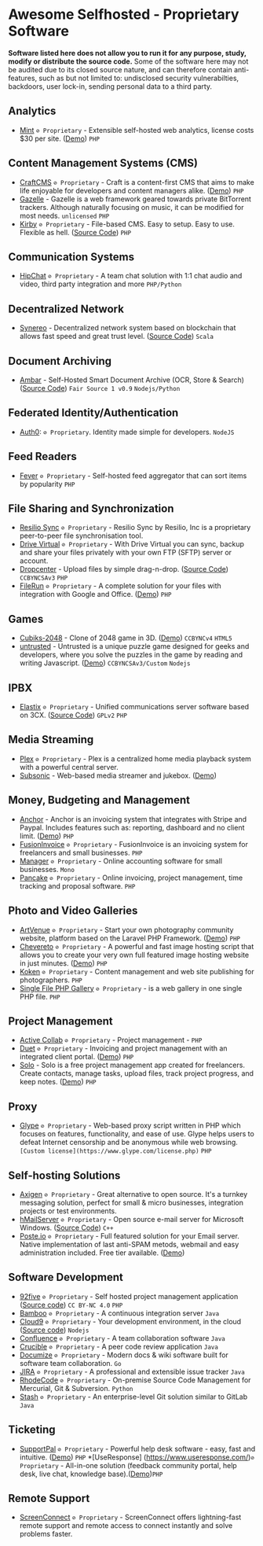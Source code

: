 # Awesome Selfhosted - Proprietary Software

**Software listed here does not allow you to run it for any purpose, study, modify or distribute the source code.** Some of the software here may not be audited due to its closed source nature, and can therefore contain anti-features, such as but not limited to: undisclosed security vulnerabilties, backdoors, user lock-in, sending personal data to a third party.


## Analytics

  * [Mint](http://haveamint.com/) `⊘ Proprietary` - Extensible self-hosted web analytics, license costs $30 per site. ([Demo](http://mimeoverse.com/mint/)) `PHP`


## Content Management Systems (CMS)

  * [CraftCMS](https://craftcms.com/) `⊘ Proprietary` - Craft is a content-first CMS that aims to make life enjoyable for developers and content managers alike. ([Demo](https://demo.craftcms.com/)) `PHP`
  * [Gazelle](https://github.com/WhatCD/Gazelle) - Gazelle is a web framework geared towards private BitTorrent trackers. Although naturally focusing on music, it can be modified for most needs. `unlicensed` `PHP`
  * [Kirby](https://getkirby.com/) `⊘ Proprietary` - File-based CMS. Easy to setup. Easy to use. Flexible as hell. ([Source Code](https://github.com/getkirby/kirby)) `PHP` 


## Communication Systems

  * [HipChat](https://www.atlassian.com/software/hipchat) `⊘ Proprietary` - A team chat solution with 1:1 chat audio and video, third party integration and more `PHP/Python`

  
## Decentralized Network

  * [Synereo](https://www.synereo.com/) - Decentralized network system based on blockchain that allows fast speed and great trust level. ([Source Code](https://github.com/synereo/synereo)) `Scala`  

## Document Archiving
 * [Ambar](https://ambar.cloud) - Self-Hosted Smart Document Archive (OCR, Store & Search) ([Source Code](https://github.com/RD17/ambar)) `Fair Source 1 v0.9` `Nodejs/Python`  
  
## Federated Identity/Authentication

  * [Auth0](https://auth0.com/docs/appliance): `⊘ Proprietary`. Identity made simple for developers. `NodeJS`

  
## Feed Readers

  * [Fever](http://feedafever.com/) `⊘ Proprietary` - Self-hosted feed aggregator that can sort items by popularity `PHP`


## File Sharing and Synchronization

  * [Resilio Sync](https://www.resilio.com/) `⊘ Proprietary` - Resilio Sync by Resilio, Inc is a proprietary peer-to-peer file synchronisation tool.
  * [Drive Virtual](http://www.drivevirtual.com/) `⊘ Proprietary` - With Drive Virtual you can sync, backup and share your files privately with your own FTP (SFTP) server or account.
  * [Dropcenter](http://projet.idleman.fr/dropcenter/) - Upload files by simple drag-n-drop. ([Source Code](https://github.com/ldleman/dropcenter)) `CCBYNCSAv3` `PHP`
  * [FileRun](http://www.filerun.com/) `⊘ Proprietary` - A complete solution for your files with integration with Google and Office. ([Demo](http://www.filerun.com/demo)) `PHP`


## Games

  * [Cubiks-2048](https://github.com/Kshitij-Banerjee/Cubiks-2048) - Clone of 2048 game in 3D. ([Demo](https://kshitij-banerjee.github.io/Cubiks-2048/)) `CCBYNCv4` `HTML5`
  * [untrusted](https://github.com/AlexNisnevich/untrusted) - Untrusted is a unique puzzle game designed for geeks and developers, where you solve the puzzles in the game by reading and writing Javascript. ([Demo](http://alex.nisnevich.com/untrusted/)) `CCBYNCSAv3/Custom` `Nodejs`

## IPBX

  * [Elastix](http://www.elastix.org) `⊘ Proprietary` - Unified communications server software based on 3CX. ([Source Code](https://svn.code.sf.net/p/elastix/code/trunk/)) `GPLv2` `PHP`


## Media Streaming

  * [Plex](https://plex.tv/) `⊘ Proprietary` - Plex is a centralized home media playback system with a powerful central server.
  * [Subsonic](http://subsonic.org/) - Web-based media streamer and jukebox. ([Demo](http://demo.subsonic.org/login.view?user=guest4&password=guest))

  
## Money, Budgeting and Management

  * [Anchor](http://theanchorapp.com/) - Anchor is an invoicing system that integrates with Stripe and Paypal. Includes features such as: reporting, dashboard and no client limit. ([Demo](http://theanchorapp.com/demo/admin-login)) `PHP`
  * [FusionInvoice](https://www.fusioninvoice.com) `⊘ Proprietary` - FusionInvoice is an invoicing system for freelancers and small businesses. `PHP`
  * [Manager](http://manager.io/server) `⊘ Proprietary` - Online accounting software for small businesses. `Mono`
  * [Pancake](http://pancakeapp.com/) `⊘ Proprietary` - Online invoicing, project management, time tracking and proposal software. `PHP`


## Photo and Video Galleries

  * [ArtVenue](http://codecanyon.net/item/artvenue-image-sharing-community-script/5771542) `⊘ Proprietary` - Start your own photography community website, platform based on the Laravel PHP Framework. ([Demo](http://codecanyon.net/item/artvenue-image-sharing-community-script/full_screen_preview/5771542)) `PHP`
  * [Chevereto](https://chevereto.com/) `⊘ Proprietary` - A powerful and fast image hosting script that allows you to create your very own full featured image hosting website in just minutes. ([Demo](http://demo.chevereto.com/)) `PHP`
  * [Koken](http://koken.me/) `⊘ Proprietary` - Content management and web site publishing for photographers. `PHP`
  * [Single File PHP Gallery](http://sye.dk/sfpg/) `⊘ Proprietary` - is a web gallery in one single PHP file. `PHP` 

  
## Project Management
  * [Active Collab](https://www.activecollab.com/) `⊘ Proprietary` - Project management - `PHP`
  * [Duet](https://duetapp.com/) `⊘ Proprietary` - Invoicing and project management with an integrated client portal. ([Demo](https://duetapp.com/demo/#dashboard)) `PHP`
  * [Solo](http://www.getsoloapp.com/) - Solo is a free project management app created for freelancers. Create contacts, manage tasks, upload files, track project progress, and keep notes. ([Demo](http://www.getsoloapp.com/demo/)) `PHP`

  
## Proxy
  * [Glype](https://www.glype.com/) `⊘ Proprietary` - Web-based proxy script written in PHP which focuses on features, functionality, and ease of use. Glype helps users to defeat Internet censorship and be anonymous while web browsing. `[Custom license](https://www.glype.com/license.php)` `PHP`
  
  
## Self-hosting Solutions
  * [Axigen](https://www.axigen.com/mail-server/free/) `⊘ Proprietary` -  Great alternative to open source. It's a turnkey messaging solution, perfect for small & micro businesses, integration projects or test environments.
  * [hMailServer](https://www.hmailserver.com) `⊘ Proprietary` - Open source e-mail server for Microsoft Windows. ([Source Code](https://github.com/hmailserver/hmailserver)) `C++`
  * [Poste.io](https://poste.io) `⊘ Proprietary` - Full featured solution for your Email server. Native implementation of last anti-SPAM metods, webmail and easy administration included. Free tier available. ([Demo](https://poste.io/admin/login#admin@poste.io;admin))

  
## Software Development

  * [92five](http://92fiveapp.com/) `⊘ Proprietary` - Self hosted project management application ([Source code](https://github.com/chintanbanugaria/92five)) `CC BY-NC 4.0` `PHP`
  * [Bamboo](https://www.atlassian.com/software/bamboo) `⊘ Proprietary` - A continuous integration server `Java`
  * [Cloud9](https://c9.io/) `⊘ Proprietary` - Your development environment, in the cloud ([Source code](https://github.com/c9/core)) `Nodejs`
  * [Confluence](https://www.atlassian.com/software/confluence) `⊘ Proprietary` - A team collaboration software `Java`
  * [Crucible](https://www.atlassian.com/software/crucible/overview) `⊘ Proprietary` - A peer code review application `Java`
  * [Documize](https://documize.com) `⊘ Proprietary` - Modern docs & wiki software built for software team collaboration. `Go`
  * [JIRA](https://www.atlassian.com/software/jira) `⊘ Proprietary` - A professional and extensible issue tracker `Java`
  * [RhodeCode](https://rhodecode.com) `⊘ Proprietary` - On-premise Source Code Management for Mercurial, Git & Subversion. `Python`
  * [Stash](https://www.atlassian.com/software/stash) `⊘ Proprietary` - An enterprise-level Git solution similar to GitLab `Java`

  
## Ticketing
  * [SupportPal](https://www.supportpal.com/) `⊘ Proprietary` - Powerful help desk software - easy, fast and intuitive. ([Demo](http://demo.supportpal.com/)) `PHP`
  *[UseResponse] (https://www.useresponse.com/)`⊘ Proprietary` - All-in-one solution (feedback community portal, help desk, live chat, knowledge base).([Demo](https://www.useresponse.com/trial))`PHP`

## Remote Support

 * [ScreenConnect](https://www.screenconnect.com/) `⊘ Proprietary` - ScreenConnect offers lightning-fast remote support and remote access to connect instantly and solve problems faster.
